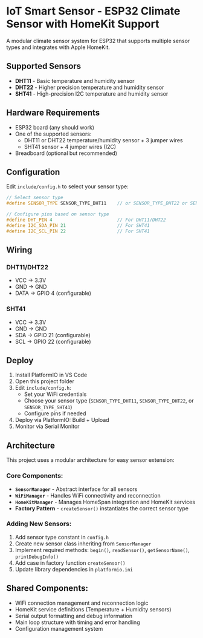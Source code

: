 # IoT Smart Sensor - ESP32 Climate Sensor with HomeKit Support

A modular climate sensor system for ESP32 that supports multiple sensor types and integrates with Apple HomeKit.

## Supported Sensors

- **DHT11** - Basic temperature and humidity sensor
- **DHT22** - Higher precision temperature and humidity sensor  
- **SHT41** - High-precision I2C temperature and humidity sensor

## Hardware Requirements

- ESP32 board (any should work)
- One of the supported sensors:
  - DHT11 or DHT22 temperature/humidity sensor + 3 jumper wires
  - SHT41 sensor + 4 jumper wires (I2C)
- Breadboard (optional but recommended)

## Configuration

Edit `include/config.h` to select your sensor type:

```cpp
// Select sensor type
#define SENSOR_TYPE SENSOR_TYPE_DHT11    // or SENSOR_TYPE_DHT22 or SENSOR_TYPE_SHT41

// Configure pins based on sensor type
#define DHT_PIN 4                        // For DHT11/DHT22
#define I2C_SDA_PIN 21                   // For SHT41
#define I2C_SCL_PIN 22                   // For SHT41
```

## Wiring

### DHT11/DHT22
- VCC → 3.3V
- GND → GND  
- DATA → GPIO 4 (configurable)

### SHT41
- VCC → 3.3V
- GND → GND
- SDA → GPIO 21 (configurable)
- SCL → GPIO 22 (configurable)

## Deploy

1. Install PlatformIO in VS Code
2. Open this project folder
3. Edit `include/config.h`:
   - Set your WiFi credentials
   - Choose your sensor type (`SENSOR_TYPE_DHT11`, `SENSOR_TYPE_DHT22`, or `SENSOR_TYPE_SHT41`)
   - Configure pins if needed
4. Deploy via PlatformIO: Build + Upload
5. Monitor via Serial Monitor

## Architecture

This project uses a modular architecture for easy sensor extension:

### Core Components:
- **`SensorManager`** - Abstract interface for all sensors
- **`WiFiManager`** - Handles WiFi connectivity and reconnection
- **`HomeKitManager`** - Manages HomeSpan integration and HomeKit services
- **Factory Pattern** - `createSensor()` instantiates the correct sensor type

### Adding New Sensors:
1. Add sensor type constant in `config.h`
2. Create new sensor class inheriting from `SensorManager`
3. Implement required methods: `begin()`, `readSensor()`, `getSensorName()`, `printDebugInfo()`
4. Add case in factory function `createSensor()`
5. Update library dependencies in `platformio.ini`

## Shared Components:
- WiFi connection management and reconnection logic
- HomeKit service definitions (Temperature + Humidity sensors)
- Serial output formatting and debug information
- Main loop structure with timing and error handling
- Configuration management system